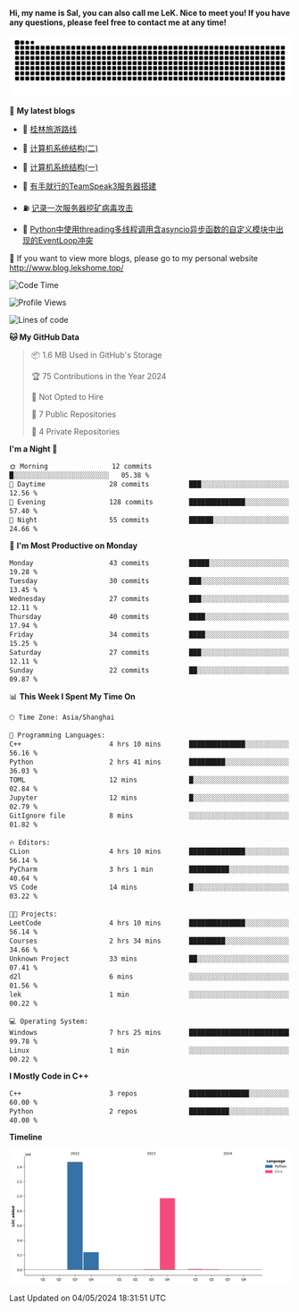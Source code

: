 **Hi, my name is Sal, you can also call me LeK. Nice to meet you! If you have any questions, please feel free to contact me at any time!**

![snake](https://raw.githubusercontent.com/LeKZzzz/LeKZzzz/output/github-contribution-grid-snake.svg)


👀 **My latest blogs**
<!-- BLOG-POST-LIST:START -->
- 🫣 [桂林旅游路线](http://www.blog.lekshome.top/2024/04/28/gui-lin-lu-you-lu-xian/) 

- 🧐 [计算机系统结构&lpar;二&rpar;](http://www.blog.lekshome.top/2024/04/21/ji-suan-ji-xi-tong-jie-gou-er/) 

- 🤖 [计算机系统结构&lpar;一&rpar;](http://www.blog.lekshome.top/2024/04/07/ji-suan-ji-xi-tong-jie-gou-yi/) 

- 📝 [有手就行的TeamSpeak3服务器搭建](http://www.blog.lekshome.top/2024/03/08/teamspeak3-fu-wu-qi-da-jian/) 

- ⛽️ [记录一次服务器挖矿病毒攻击](http://www.blog.lekshome.top/2024/03/08/ji-lu-yi-ci-fu-wu-qi-wa-kuang-bing-du-gong-ji/) 

- 🦣 [Python中使用threading多线程调用含asyncio异步函数的自定义模块中出现的EventLoop冲突](http://www.blog.lekshome.top/2024/03/07/python-zhong-shi-yong-threading-duo-xian-cheng-diao-yong-han-asyncio-yi-bu-han-shu-de-zi-ding-yi-mo-kuai-zhong-chu-xian-de-eventloop-chong-tu/) 
<!-- BLOG-POST-LIST:END -->

🥰 If you want to view more blogs, please go to my personal website http://www.blog.lekshome.top/


<!--START_SECTION:waka-->
![Code Time](http://img.shields.io/badge/Code%20Time-218%20hrs%2046%20mins-blue)

![Profile Views](http://img.shields.io/badge/Profile%20Views-0-blue)

![Lines of code](https://img.shields.io/badge/From%20Hello%20World%20I%27ve%20Written-2.7%20million%20lines%20of%20code-blue)

**🐱 My GitHub Data** 

> 📦 1.6 MB Used in GitHub's Storage 
 > 
> 🏆 75 Contributions in the Year 2024
 > 
> 🚫 Not Opted to Hire
 > 
> 📜 7 Public Repositories 
 > 
> 🔑 4 Private Repositories 
 > 
**I'm a Night 🦉** 

```text
🌞 Morning                12 commits          █░░░░░░░░░░░░░░░░░░░░░░░░   05.38 % 
🌆 Daytime                28 commits          ███░░░░░░░░░░░░░░░░░░░░░░   12.56 % 
🌃 Evening                128 commits         ██████████████░░░░░░░░░░░   57.40 % 
🌙 Night                  55 commits          ██████░░░░░░░░░░░░░░░░░░░   24.66 % 
```
📅 **I'm Most Productive on Monday** 

```text
Monday                   43 commits          █████░░░░░░░░░░░░░░░░░░░░   19.28 % 
Tuesday                  30 commits          ███░░░░░░░░░░░░░░░░░░░░░░   13.45 % 
Wednesday                27 commits          ███░░░░░░░░░░░░░░░░░░░░░░   12.11 % 
Thursday                 40 commits          ████░░░░░░░░░░░░░░░░░░░░░   17.94 % 
Friday                   34 commits          ████░░░░░░░░░░░░░░░░░░░░░   15.25 % 
Saturday                 27 commits          ███░░░░░░░░░░░░░░░░░░░░░░   12.11 % 
Sunday                   22 commits          ██░░░░░░░░░░░░░░░░░░░░░░░   09.87 % 
```


📊 **This Week I Spent My Time On** 

```text
🕑︎ Time Zone: Asia/Shanghai

💬 Programming Languages: 
C++                      4 hrs 10 mins       ██████████████░░░░░░░░░░░   56.16 % 
Python                   2 hrs 41 mins       █████████░░░░░░░░░░░░░░░░   36.03 % 
TOML                     12 mins             █░░░░░░░░░░░░░░░░░░░░░░░░   02.84 % 
Jupyter                  12 mins             █░░░░░░░░░░░░░░░░░░░░░░░░   02.79 % 
GitIgnore file           8 mins              ░░░░░░░░░░░░░░░░░░░░░░░░░   01.82 % 

🔥 Editors: 
CLion                    4 hrs 10 mins       ██████████████░░░░░░░░░░░   56.14 % 
PyCharm                  3 hrs 1 min         ██████████░░░░░░░░░░░░░░░   40.64 % 
VS Code                  14 mins             █░░░░░░░░░░░░░░░░░░░░░░░░   03.22 % 

🐱‍💻 Projects: 
LeetCode                 4 hrs 10 mins       ██████████████░░░░░░░░░░░   56.14 % 
Courses                  2 hrs 34 mins       █████████░░░░░░░░░░░░░░░░   34.66 % 
Unknown Project          33 mins             ██░░░░░░░░░░░░░░░░░░░░░░░   07.41 % 
d2l                      6 mins              ░░░░░░░░░░░░░░░░░░░░░░░░░   01.56 % 
lek                      1 min               ░░░░░░░░░░░░░░░░░░░░░░░░░   00.22 % 

💻 Operating System: 
Windows                  7 hrs 25 mins       █████████████████████████   99.78 % 
Linux                    1 min               ░░░░░░░░░░░░░░░░░░░░░░░░░   00.22 % 
```

**I Mostly Code in C++** 

```text
C++                      3 repos             ███████████████░░░░░░░░░░   60.00 % 
Python                   2 repos             ██████████░░░░░░░░░░░░░░░   40.00 % 
```



**Timeline**

![Lines of Code chart](https://raw.githubusercontent.com/LeKZzzz/LeKZzzz/master/assets/bar_graph.png)


 Last Updated on 04/05/2024 18:31:51 UTC
<!--END_SECTION:waka-->
